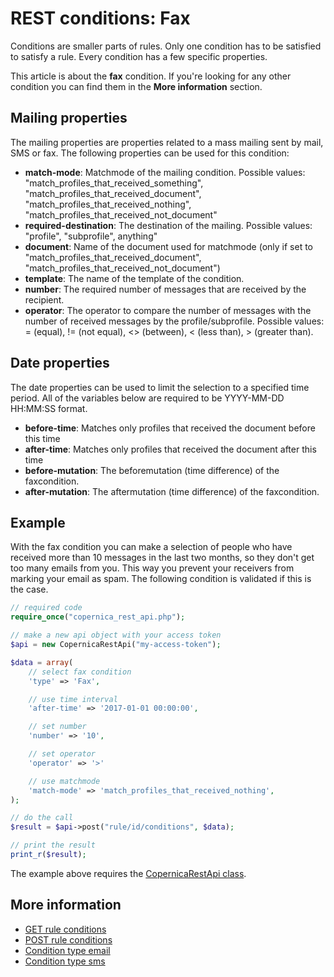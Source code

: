 # REST conditions: Fax

Conditions are smaller parts of rules. Only one condition has to be 
satisfied to satisfy a rule. Every condition has a few specific properties.

This article is about the **fax** condition. If you're looking for 
any other condition you can find them in the **More information** section.

## Mailing properties

The mailing properties are properties related to a mass mailing sent by 
mail, SMS or fax. The following properties can be used for this condition:

* **match-mode**: Matchmode of the mailing condition. Possible values: 
"match_profiles_that_received_something", "match_profiles_that_received_document", 
"match_profiles_that_received_nothing", "match_profiles_that_received_not_document"
* **required-destination**: The destination of the mailing. Possible values: 
"profile", "subprofile", anything"
* **document**: Name of the document used for matchmode (only if set to 
"match_profiles_that_received_document", "match_profiles_that_received_not_document")
* **template**: The name of the template of the condition.
* **number**: The required number of messages that are received by the recipient.
* **operator**: The operator to compare the number of messages with the number 
of received messages by the profile/subprofile. Possible values: 
= (equal), \!= (not equal), <\> (between), < (less than), \> (greater than).

## Date properties

The date properties can be used to limit the selection to a specified 
time period. All of the variables below are required to be YYYY-MM-DD HH:MM:SS 
format.

* **before-time**: Matches only profiles that received the document before this time
* **after-time**: Matches only profiles that received the document after this time
* **before-mutation**: The beforemutation (time difference) of the faxcondition.
* **after-mutation**: The aftermutation (time difference) of the faxcondition.

## Example

With the fax condition you can make a selection of people who have received 
more than 10 messages in the last two months, so they don't get too many 
emails from you. This way you prevent your receivers from marking your 
email as spam. The following condition is validated if this is the case.

```php
// required code
require_once("copernica_rest_api.php");

// make a new api object with your access token
$api = new CopernicaRestApi("my-access-token");

$data = array(
    // select fax condition
    'type' => 'Fax',

    // use time interval
    'after-time' => '2017-01-01 00:00:00',

    // set number
    'number' => '10',

    // set operator
    'operator' => '>'

    // use matchmode
    'match-mode' => 'match_profiles_that_received_nothing',
);

// do the call
$result = $api->post("rule/id/conditions", $data);

// print the result
print_r($result);
```

The example above requires the [CopernicaRestApi class](rest-php).

## More information

* [GET rule conditions](rest-get-rule-conditions)
* [POST rule conditions](rest-post-rule-conditions)
* [Condition type email](rest-condition-type-email)
* [Condition type sms](rest-condition-type-sms)
